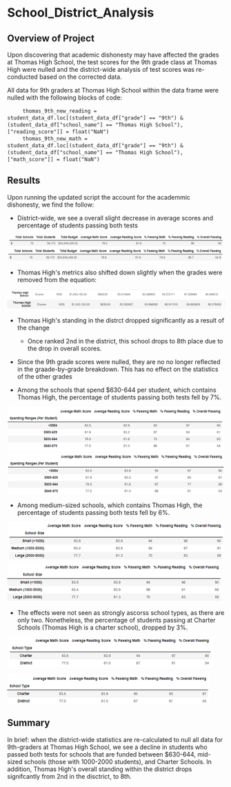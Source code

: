 # School_District_Analysis

## Overview of Project
Upon discovering that academic dishonesty may have affected the grades at Thomas High School, the test scores for the 9th grade class at Thomas High were nulled and the district-wide analysis of test scores was re-conducted based on the corrected data.

All data for 9th graders at Thomas High School within the data frame were nulled with the following blocks of code:

         thomas_9th_new_reading = student_data_df.loc[(student_data_df["grade"] == "9th") & (student_data_df["school_name"] == "Thomas High School"), ["reading_score"]] = float("NaN") 
         thomas_9th_new_math = student_data_df.loc[(student_data_df["grade"] == "9th") & (student_data_df["school_name"] == "Thomas High School"), ["math_score"]] = float("NaN") 

  
## Results
Upon running the updated script the account for the academmic dishonesty, we find the follow:

  - District-wide, we see a overall slight decrease in average scores and percentage of students passing both tests

![Original](https://github.com/rscalise88/School_District_Analysis/blob/main/resources/SDA1.PNG)
![Updated](https://github.com/rscalise88/School_District_Analysis/blob/main/resources/SDA2.PNG)

  - Thomas High's metrics also shifted down slightly when the grades were removed from the equation:

![Original](https://github.com/rscalise88/School_District_Analysis/blob/main/resources/SDA3.PNG)
![Updated](https://github.com/rscalise88/School_District_Analysis/blob/main/resources/SDA4_2.PNG)

  - Thomas High's standing in the distrct dropped significantly as a result of the change
    - Once ranked 2nd in the district, this school drops to 8th place due to the drop in overall scores.
    
  - Since the 9th grade scores were nulled, they are no no longer reflected in the graade-by-grade breakdown.  This has no effect on the statistics of the other grades
 
  - Among the schools that spend $630-644 per student, which contains Thomas High, the percentage of students passing both tests fell by 7%.
 
![Original](https://github.com/rscalise88/School_District_Analysis/blob/main/resources/SDA5.PNG)
![Updated](https://github.com/rscalise88/School_District_Analysis/blob/main/resources/SDA6_2.PNG)

  - Among medium-sized schools, which contains Thomas High, the percentage of students passing both tests fell by 6%.

![Original](https://github.com/rscalise88/School_District_Analysis/blob/main/resources/SDA7.PNG)
![Updated](https://github.com/rscalise88/School_District_Analysis/blob/main/resources/SDA8_2.PNG)

  - The effects were not seen as strongly ascorss school types, as there are only two. Nonetheless, the percentage of students passing at Charter Schools (Thomas High is a charter school), dropped by 3%.

![Original](https://github.com/rscalise88/School_District_Analysis/blob/main/resources/SDA9.PNG)

![Updated](https://github.com/rscalise88/School_District_Analysis/blob/main/resources/SDA10_2.PNG)

## Summary 
In brief: when the district-wide statistics are re-calculated to null all data for 9th-graders at Thomas High School, we see a decline in students who passed both tests for schools that are funded between $630-644, mid-sized schools (those with 1000-2000 students), and Charter Schools.  In addition, Thomas High's overall standing within the district drops signifcantly from 2nd in the disctrict, to 8th.
